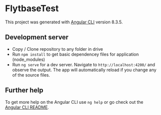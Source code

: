 # FlytbaseTest

This project was generated with [Angular CLI](https://github.com/angular/angular-cli) version 8.3.5.

## Development server

- Copy / Clone repository to any folder in drive
- Run `npm install` to get basic dependencey files for application (node_modules)
- Run `ng serve` for a dev server. Navigate to `http://localhost:4200/` and observe the output. The app will automatically reload if you change any of the source files.

## Further help

To get more help on the Angular CLI use `ng help` or go check out the [Angular CLI README](https://github.com/angular/angular-cli/blob/master/README.md).
